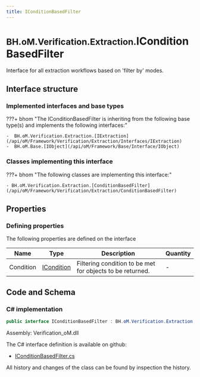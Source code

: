 ```yaml
---
title: IConditionBasedFilter
---
```


# <small>BH.oM.Verification.Extraction.</small>**IConditionBasedFilter**

Interface for all extraction workflows based on 'filter by' modes.

## Interface structure

### Implemented interfaces and base types

???+ bhom "The IConditionBasedFilter is inheriting from the following base type(s) and implements the following interfaces:"

    -  BH.oM.Verification.Extraction.[IExtraction](/api/oM/Framework/Verification/Extraction/Interfaces/IExtraction)
    -  BH.oM.Base.[IObject](/api/oM/Framework/Base/Interface/IObject)


### Classes implementing this interface

???+ bhom "The following classes are implementing this interface:"

    - BH.oM.Verification.Extraction.[ConditionBasedFilter](/api/oM/Framework/Verification/Extraction/ConditionBasedFilter)


## Properties



### Defining properties

The following properties are defined on the interface

| Name             | Type             | Description      | Quantity         |
|------------------|------------------|------------------|------------------|
| Condition | [ICondition](/api/oM/Framework/Verification/Conditions/Interfaces/ICondition) | Filtering condition to be met for objects to be returned. | - |


## Code and Schema

### C# implementation

``` C# title="C#"
public interface IConditionBasedFilter : BH.oM.Verification.Extraction.IExtraction, BH.oM.Base.IObject
```

Assembly: Verification_oM.dll

The C# interface definition is available on github:

- [IConditionBasedFilter.cs](https://github.com/BHoM/BHoM/blob/develop/Verification_oM/Extraction\Interfaces\IConditionBasedFilter.cs)

All history and changes of the class can be found by inspection the history.
